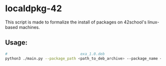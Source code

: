 # localdpkg-42 

This script is made to formalize the install of packages on 42school's linux-based machines.

## Usage:

```sh
#                                 exa_1.0.deb                          # exa                         # ~/.local STRONGLY recommended
python3 ./main.py --package_path <path_to_deb_archive> --package_name <package_name> --install_path <install_path>
```
